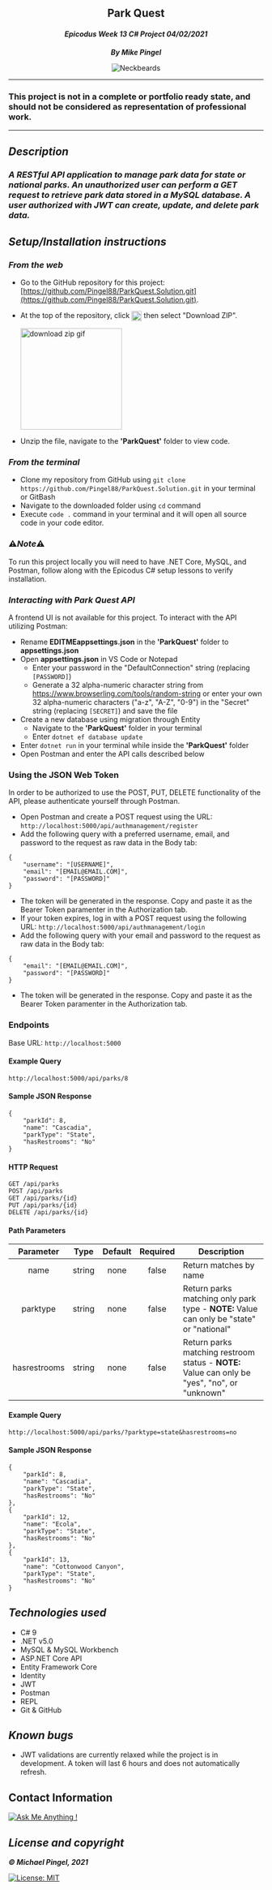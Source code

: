## <div align="center">Park Quest</div>
#### <div align="center">*Epicodus Week 13 C# Project 04/02/2021* </div> 
***<p align="center">By Mike Pingel***</p>
<p align="center">
<img alt="Neckbeards" src="https://forthebadge.com/images/badges/built-by-neckbeards.svg">
</p>

___
### This project is not in a complete or portfolio ready state, and should not be considered as representation of professional work.
___
## *Description*    
### *A RESTful API application to manage park data for state or national parks. An unauthorized user can perform a GET request to retrieve park data stored in a MySQL database. A user authorized with JWT can create, update, and delete park data.*

## *Setup/Installation instructions*
### *From the web*
* Go to the GitHub repository for this project: [https://github.com/Pingel88/ParkQuest.Solution.git](https://github.com/Pingel88/ParkQuest.Solution.git).
* At the top of the repository, click <img src="https://i.imgur.com/Ej9Dphm.png" alt="Code Button" height="20" align="center"> then select "Download ZIP".

  <img src="https://i.imgur.com/tZKvGne.gif" alt="download zip gif" height="200">
* Unzip the file, navigate to the **'ParkQuest'** folder to view code.
### *From the terminal*
* Clone my repository from GitHub using `git clone https://github.com/Pingel88/ParkQuest.Solution.git` in your terminal or GitBash
* Navigate to the downloaded folder using `cd` command
* Execute `code .` command in your terminal and it will open all source code in your code editor.

### ⚠️*Note*⚠️
To run this project locally you will need to have .NET Core, MySQL, and Postman, follow along with the Epicodus C# setup lessons to verify installation.

###  *Interacting with  Park Quest API*
A frontend UI is not available for this project. To interact with the API utilizing Postman:
* Rename **EDITMEappsettings.json** in the **'ParkQuest'** folder to **appsettings.json**
* Open **appsettings.json** in VS Code or Notepad
  * Enter your password in the "DefaultConnection" string (replacing `[PASSWORD]`)
  * Generate a 32 alpha-numeric character string from https://www.browserling.com/tools/random-string or enter your own 32 alpha-numeric characters ("a-z", "A-Z", "0-9") in the "Secret" string (replacing `[SECRET]`) and save the file
* Create a new database using migration through Entity
  * Navigate to the **'ParkQuest'** folder in your terminal
  * Enter `dotnet ef database update`
* Enter `dotnet run` in your terminal while inside the **'ParkQuest'** folder
* Open Postman and enter the API calls described below
### Using the JSON Web Token
In order to be authorized to use the POST, PUT, DELETE functionality of the API, please authenticate yourself through Postman.
* Open Postman and create a POST request using the URL: `http://localhost:5000/api/authmanagement/register`
* Add the following query with a preferred username, email, and password to the request as raw data in the Body tab:
```
{
    "username": "[USERNAME]",
    "email": "[EMAIL@EMAIL.COM]",
    "password": "[PASSWORD]"
}
```
* The token will be generated in the response. Copy and paste it as the Bearer Token paramenter in the Authorization tab.
* If your token expires, log in with a POST request using the following URL: `http://localhost:5000/api/authmanagement/login`
* Add the following query with your email and password to the request as raw data in the Body tab:
```
{
    "email": "[EMAIL@EMAIL.COM]",
    "password": "[PASSWORD]"
}
```
* The token will be generated in the response. Copy and paste it as the Bearer Token paramenter in the Authorization tab.

### Endpoints
Base URL: `http://localhost:5000`

#### Example Query
```
http://localhost:5000/api/parks/8
```

#### Sample JSON Response
```
{
    "parkId": 8,
    "name": "Cascadia",
    "parkType": "State",
    "hasRestrooms": "No"
}
```

#### HTTP Request
```
GET /api/parks
POST /api/parks
GET /api/parks/{id}
PUT /api/parks/{id}
DELETE /api/parks/{id}
```

#### Path Parameters
| Parameter | Type | Default | Required | Description |
| :---: | :---: | :---: | :---: | --- |
| name | string | none | false | Return matches by name
| parktype | string | none | false | Return parks matching only park type - **NOTE:** Value can only be "state" or "national" |
| hasrestrooms | string | none | false | Return parks matching restroom status - **NOTE:** Value can only be "yes", "no", or "unknown"|

#### Example Query
```
http://localhost:5000/api/parks/?parktype=state&hasrestrooms=no
```

#### Sample JSON Response
```
{
    "parkId": 8,
    "name": "Cascadia",
    "parkType": "State",
    "hasRestrooms": "No"
},
{
    "parkId": 12,
    "name": "Ecola",
    "parkType": "State",
    "hasRestrooms": "No"
},
{
    "parkId": 13,
    "name": "Cottonwood Canyon",
    "parkType": "State",
    "hasRestrooms": "No"
}
```

## *Technologies used*
* C# 9
* .NET v5.0
* MySQL & MySQL Workbench
* <span>ASP.</span>NET Core API
* Entity Framework Core
* Identity
* JWT
* Postman
* REPL
* Git & GitHub

## *Known bugs*
* JWT validations are currently relaxed while the project is in development. A token will last 6 hours and does not automatically refresh.

## Contact Information
[![Ask Me Anything !](https://img.shields.io/badge/Ask%20me-anything-1abc9c.svg)](mailto:mdpingel+github@gmail.com?subject=[GitHub]Epicodus%20Project%20-%20ParkQuest.Solution)

## *License and copyright*

***© Michael Pingel, 2021***

[![License: MIT](https://img.shields.io/badge/License-MIT-yellow.svg)](https://opensource.org/licenses/MIT)